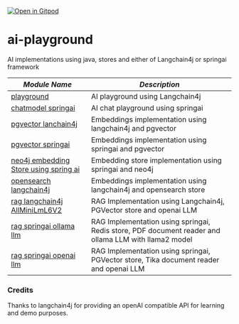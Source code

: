 [![Open in Gitpod](https://gitpod.io/button/open-in-gitpod.svg)](https://gitpod.io/#https://github.com/rajadilipkolli/ai-playground)

# ai-playground

AI implementations using java, stores and either of Langchain4j or springai framework

| **_Module Name_**                                                         | **_Description_**                                                                                    |
|---------------------------------------------------------------------------|------------------------------------------------------------------------------------------------------|
| [playground](./playground)                                                | AI playground using Langchain4j                                                                      |
| [chatmodel springai](./chatmodel-springai)                                | AI chat playground using springai                                                                    |
| [pgvector lanchain4j](./pgvector-langchain4j)                             | Embeddings implementation using langchain4j and pgvector                                             |
| [pgvector springai](./pgvector-springai)                                  | Embeddings implementation using springai and pgvector                                                |
| [neo4j embedding Store using spring ai](./embeddingstores/neo4j-springai) | Embedding store implementation using springai and neo4j                                              |
| [opensearch langchain4j](./ai-opensearch-langchain4j)                     | Embeddings implementation using langchain4j and opensearch store                                     |
| [rag langchain4j AllMiniLmL6V2](./rag-langchain4j-AllMiniLmL6V2-llm)      | RAG Implementation using Langchain4j, PGVector store and openai LLM                                  |
| [rag springai ollama llm](./rag-springai-ollama-llm)                      | RAG Implementation using springai, Redis store, PDF document reader and ollama LLM with llama2 model |
| [rag springai openai llm](./rag-springai-openai-llm)                      | RAG Implementation using springai, PGVector store, Tika document reader and openai LLM               |

### Credits
Thanks to langchain4j for providing an openAI compatible API for learning and demo purposes.